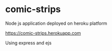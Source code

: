 # comic-strips
Node js application deployed on heroku platform

https://comic-strips.herokuapp.com

Using express and ejs
